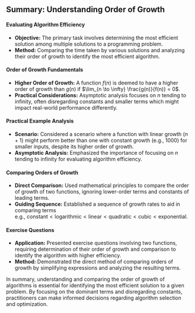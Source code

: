 ## Summary: Understanding Order of Growth

#### Evaluating Algorithm Efficiency
- **Objective:** The primary task involves determining the most efficient solution among multiple solutions to a programming problem.
- **Method:** Comparing the time taken by various solutions and analyzing their order of growth to identify the most efficient algorithm.

#### Order of Growth Fundamentals
- **Higher Order of Growth:** A function $f(n)$ is deemed to have a higher order of growth than $g(n)$ if $\lim_{n \to \infty} \frac{g(n)}{f(n)} = 0$.
- **Practical Considerations:** Asymptotic analysis focuses on $n$ tending to infinity, often disregarding constants and smaller terms which might impact real-world performance differently.

#### Practical Example Analysis
- **Scenario:** Considered a scenario where a function with linear growth ($n + 1$) might perform better than one with constant growth (e.g., $1000$) for smaller inputs, despite its higher order of growth.
- **Asymptotic Analysis:** Emphasized the importance of focusing on $n$ tending to infinity for evaluating algorithm efficiency.

#### Comparing Orders of Growth
- **Direct Comparison:** Used mathematical principles to compare the order of growth of two functions, ignoring lower-order terms and constants of leading terms.
- **Guiding Sequence:** Established a sequence of growth rates to aid in comparing terms <br> e.g., $\text{constant} < \text{logarithmic} < \text{linear} < \text{quadratic} < \text{cubic} < \text{exponential}$.

#### Exercise Questions
- **Application:** Presented exercise questions involving two functions, requiring determination of their order of growth and comparison to identify the algorithm with higher efficiency.
- **Method:** Demonstrated the direct method of comparing orders of growth by simplifying expressions and analyzing the resulting terms.

In summary, understanding and comparing the order of growth of algorithms is essential for identifying the most efficient solution to a given problem. By focusing on the dominant terms and disregarding constants, practitioners can make informed decisions regarding algorithm selection and optimization.